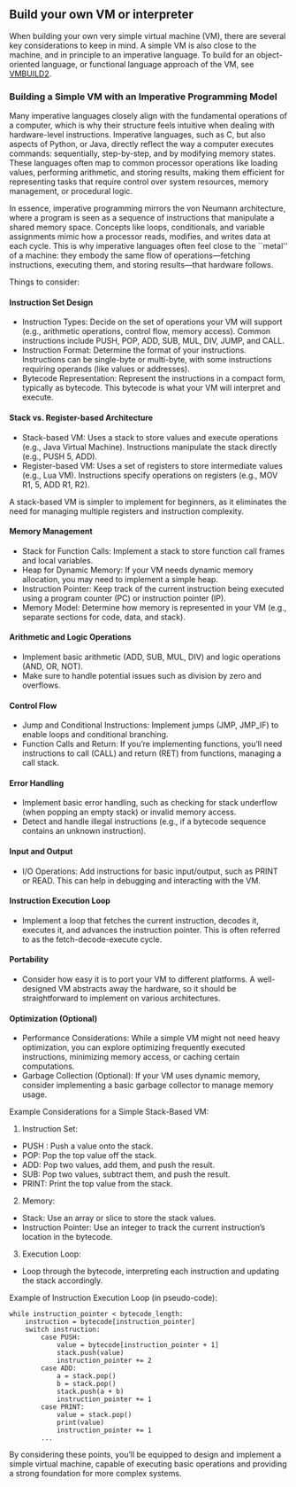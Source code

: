 ## Build your own VM or interpreter

When building your own very simple virtual machine (VM), there are several key considerations to keep in mind. A simple VM is also close to the machine, and in principle to an imperative language. To build for an object-oriented language, or functional language approach of the VM, see [VMBUILD2](./VMBUILD2.md).


### Building a Simple VM with an Imperative Programming Model

Many imperative languages closely align with the fundamental operations of a computer, which is why their structure feels intuitive when dealing with hardware-level instructions. Imperative languages, such as C, but also aspects of Python, or Java, directly reflect the way a computer executes commands: sequentially, step-by-step, and by modifying memory states. These languages often map to common processor operations like loading values, performing arithmetic, and storing results, making them efficient for representing tasks that require control over system resources, memory management, or procedural logic.

In essence, imperative programming mirrors the von Neumann architecture, where a program is seen as a sequence of instructions that manipulate a shared memory space. Concepts like loops, conditionals, and variable assignments mimic how a processor reads, modifies, and writes data at each cycle. This is why imperative languages often feel close to the ``metal'' of a machine: they embody the same flow of operations—fetching instructions, executing them, and storing results—that hardware follows.

Things to consider:

#### Instruction Set Design
* Instruction Types: Decide on the set of operations your VM will support (e.g., arithmetic operations, control flow, memory access). Common instructions include PUSH, POP, ADD, SUB, MUL, DIV, JUMP, and CALL.
* Instruction Format: Determine the format of your instructions. Instructions can be single-byte or multi-byte, with some instructions requiring operands (like values or addresses).
* Bytecode Representation: Represent the instructions in a compact form, typically as bytecode. This bytecode is what your VM will interpret and execute.

#### Stack vs. Register-based Architecture
* Stack-based VM: Uses a stack to store values and execute operations (e.g., Java Virtual Machine). Instructions manipulate the stack directly (e.g., PUSH 5, ADD).
* Register-based VM: Uses a set of registers to store intermediate values (e.g., Lua VM). Instructions specify operations on registers (e.g., MOV R1, 5, ADD R1, R2).

A stack-based VM is simpler to implement for beginners, as it eliminates the need for managing multiple registers and instruction complexity.

#### Memory Management
* Stack for Function Calls: Implement a stack to store function call frames and local variables.
* Heap for Dynamic Memory: If your VM needs dynamic memory allocation, you may need to implement a simple heap.
* Instruction Pointer: Keep track of the current instruction being executed using a program counter (PC) or instruction pointer (IP).
* Memory Model: Determine how memory is represented in your VM (e.g., separate sections for code, data, and stack).

#### Arithmetic and Logic Operations
* Implement basic arithmetic (ADD, SUB, MUL, DIV) and logic operations (AND, OR, NOT).
* Make sure to handle potential issues such as division by zero and overflows.

#### Control Flow
* Jump and Conditional Instructions: Implement jumps (JMP, JMP_IF) to enable loops and conditional branching.
* Function Calls and Return: If you’re implementing functions, you’ll need instructions to call (CALL) and return (RET) from functions, managing a call stack.

#### Error Handling
* Implement basic error handling, such as checking for stack underflow (when popping an empty stack) or invalid memory access.
* Detect and handle illegal instructions (e.g., if a bytecode sequence contains an unknown instruction).

#### Input and Output
* I/O Operations: Add instructions for basic input/output, such as PRINT or READ. This can help in debugging and interacting with the VM.

#### Instruction Execution Loop
* Implement a loop that fetches the current instruction, decodes it, executes it, and advances the instruction pointer. This is often referred to as the fetch-decode-execute cycle.

#### Portability
* Consider how easy it is to port your VM to different platforms. A well-designed VM abstracts away the hardware, so it should be straightforward to implement on various architectures.

#### Optimization (Optional)
* Performance Considerations: While a simple VM might not need heavy optimization, you can explore optimizing frequently executed instructions, minimizing memory access, or caching certain computations.
* Garbage Collection (Optional): If your VM uses dynamic memory, consider implementing a basic garbage collector to manage memory usage.

Example Considerations for a Simple Stack-Based VM:

1. Instruction Set:
* PUSH <value>: Push a value onto the stack.
* POP: Pop the top value off the stack.
* ADD: Pop two values, add them, and push the result.
* SUB: Pop two values, subtract them, and push the result.
* PRINT: Print the top value from the stack.

2. Memory:
* Stack: Use an array or slice to store the stack values.
* Instruction Pointer: Use an integer to track the current instruction’s location in the bytecode.

3. Execution Loop:
* Loop through the bytecode, interpreting each instruction and updating the stack accordingly.

Example of Instruction Execution Loop (in pseudo-code):

```
while instruction_pointer < bytecode_length:
    instruction = bytecode[instruction_pointer]
    switch instruction:
        case PUSH:
            value = bytecode[instruction_pointer + 1]
            stack.push(value)
            instruction_pointer += 2
        case ADD:
            a = stack.pop()
            b = stack.pop()
            stack.push(a + b)
            instruction_pointer += 1
        case PRINT:
            value = stack.pop()
            print(value)
            instruction_pointer += 1
        ...
```

By considering these points, you’ll be equipped to design and implement a simple virtual machine, capable of executing basic operations and providing a strong foundation for more complex systems.
